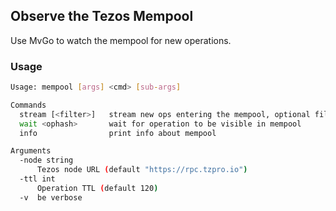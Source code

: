 ## Observe the Tezos Mempool

Use MvGo to watch the mempool for new operations.

### Usage

```sh
Usage: mempool [args] <cmd> [sub-args]

Commands
  stream [<filter>]   stream new ops entering the mempool, optional filter
  wait <ophash>       wait for operation to be visible in mempool
  info                print info about mempool

Arguments
  -node string
      Tezos node URL (default "https://rpc.tzpro.io")
  -ttl int
      Operation TTL (default 120)
  -v  be verbose
```
